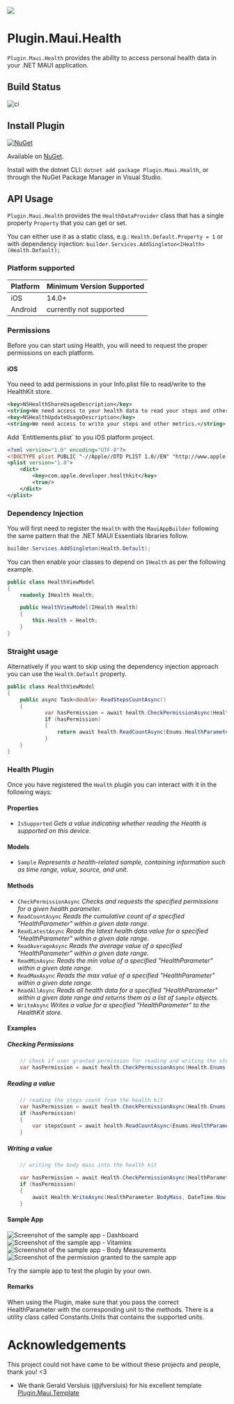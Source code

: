 ![](nuget.png)
# Plugin.Maui.Health

`Plugin.Maui.Health` provides the ability to access personal health data in your .NET MAUI application.


## Build Status
![ci](https://github.com/0xc3u/Plugin.Maui.Health/actions/workflows/ci.yml/badge.svg)


## Install Plugin

[![NuGet](https://img.shields.io/nuget/v/Plugin.Maui.Health.svg?label=NuGet)](https://www.nuget.org/packages/Plugin.Maui.Health/)

Available on [NuGet](http://www.nuget.org/packages/Plugin.Maui.Health).

Install with the dotnet CLI: `dotnet add package Plugin.Maui.Health`, or through the NuGet Package Manager in Visual Studio.

## API Usage

`Plugin.Maui.Health` provides the `HealthDataProvider` class that has a single property `Property` that you can get or set.

You can either use it as a static class, e.g.: `Health.Default.Property = 1` or with dependency injection: `builder.Services.AddSingleton<IHealth>(Health.Default);`


### Platform supported

| Platform | Minimum Version Supported |
|----------|--------------------------|
| iOS      | 14.0+                     |
| Android  | currently not supported        |



### Permissions

Before you can start using Health, you will need to request the proper permissions on each platform.

#### iOS

You need to add permissions in your Info.plist file to read/write to the HealthKit store.

```xml
<key>NSHealthShareUsageDescription</key>
<string>We need access to your health data to read your steps and other metrics.</string>
<key>NSHealthUpdateUsageDescription</key>
<string>We need access to write your steps and other metrics.</string>
````

Add ´Entitlements.plist´ to you iOS platform project.
```xml
<?xml version="1.0" encoding="UTF-8"?>
<!DOCTYPE plist PUBLIC "-//Apple//DTD PLIST 1.0//EN" "http://www.apple.com/DTDs/PropertyList-1.0.dtd">
<plist version="1.0">
	<dict>
		<key>com.apple.developer.healthkit</key>
		<true/>
	</dict>
</plist>
````


### Dependency Injection

You will first need to register the `Health` with the `MauiAppBuilder` following the same pattern that the .NET MAUI Essentials libraries follow.

```csharp
builder.Services.AddSingleton(Health.Default);
```

You can then enable your classes to depend on `IHealth` as per the following example.

```csharp
public class HealthViewModel
{
    readonly IHealth Health;

    public HealthViewModel(IHealth Health)
    {
        this.Health = Health;
    }
}
```

### Straight usage

Alternatively if you want to skip using the dependency injection approach you can use the `Health.Default` property.

```csharp
public class HealthViewModel
{
    public async Task<double> ReadStepsCountAsync()
    {
        	var hasPermission = await health.CheckPermissionAsync(Health.Enums.HealthParameter.StepCount, Health.Enums.PermissionType.Read | Health.Enums.PermissionType.Write);
			if (hasPermission)
			{
				return await health.ReadCountAsync(Enums.HealthParameter.StepCount, DateTime.Now.AddDays(-1), DateTime.Now);
			}
    }
}
```

### Health Plugin

Once you have registered the `Health` plugin you can interact with it in the following ways:

#### Properties

- `IsSupported` _Gets a value indicating whether reading the Health is supported on this device._

#### Models

- `Sample` _Represents a health-related sample, containing information such as time range, value, source, and unit._

#### Methods

- `CheckPermissionAsync` _Checks and requests the specified permissions for a given health parameter._
- `ReadCountAsync` _Reads the cumulative count of a specified "HealthParameter" within a given date range._
- `ReadLatestAsync` _Reads the latest health data value for a specified  "HealthParameter"  within a given date range._
- `ReadAverageAsync` _Reads the average value of a specified "HealthParameter" within a given date range._
- `ReadMinAsync` _Reads the min value of a specified "HealthParameter" within a given date range._
- `ReadMaxAsync` _Reads the max value of a specified "HealthParameter" within a given date range._
- `ReadAllAsync` _Reads all health data for a specified "HealthParameter" within a given date range and returns them as a list of `Sample` objects._
- `WriteAsync` _Writes a value for a specified "HealthParameter" to the HealthKit store._


#### Examples

##### Checking Permissions
```csharp
	// check if user granted permission for reading and writing the step count
	var hasPermission = await health.CheckPermissionAsync(Health.Enums.HealthParameter.StepCount, Health.Enums.PermissionType.Write);
```

##### Reading a value
```csharp
	// reading the steps count from the health kit
	var hasPermission = await health.CheckPermissionAsync(Health.Enums.HealthParameter.StepCount, Health.Enums.PermissionType.Write);
	if (hasPermission)
	{
		var stepsCount = await health.ReadCountAsync(Enums.HealthParameter.StepCount, DateTime.Now.AddDays(-1), DateTime.Now);
	}
```

#####  Writing a value
```csharp
	// writing the body mass into the health kit

	var hasPermission = await Health.CheckPermissionAsync(HealthParameter.BodyMass, PermissionType.Read | PermissionType.Write);
	if (hasPermission)
	{
		await Health.WriteAsync(HealthParameter.BodyMass, DateTime.Now, NewBodyMass, Units.Mass.Kilograms);
	}
```

#### Sample App

![Screenshot of the sample app - Dashboard](https://github.com/0xc3u/Plugin.Maui.Health/blob/main/screenshots/plugin_sample_dashboard.png?raw=true)
![Screenshot of the sample app - Vitamins](https://github.com/0xc3u/Plugin.Maui.Health/blob/main/screenshots/plugin_sample_vitamins.png?raw=true)
![Screenshot of the sample app - Body Measurements](https://github.com/0xc3u/Plugin.Maui.Health/blob/main/screenshots/plugin_sample_bodym.png?raw=true)
![Screenshot of the permission granted to the sample app](https://github.com/0xc3u/Plugin.Maui.Health/blob/main/screenshots/plugin_permissions.png?raw=true)


Try the sample app to test the plugin by your own.




#### Remarks
When using the Plugin, make sure that you pass the correct HealthParameter with the corresponding unit to the methods.
There is a utility class called Constants.Units that contains the supported units.

# Acknowledgements

This project could not have came to be without these projects and people, thank you! <3

- We thank Gerald Versluis (@jfversluis) for his excellent template [Plugin.Maui.Template](https://github.com/jfversluis/Plugin.Maui.Feature)
